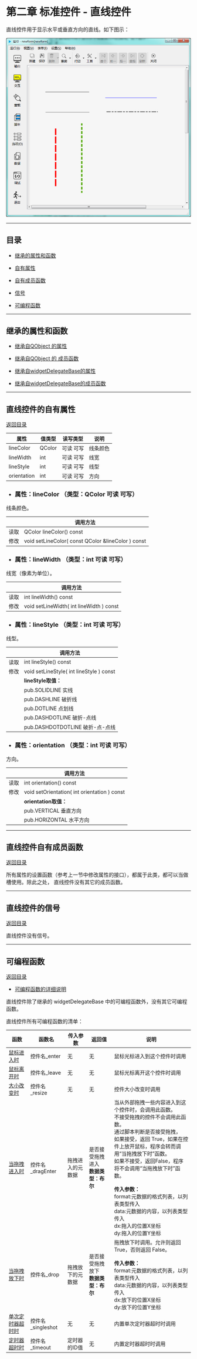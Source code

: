 # 第二章 标准控件 - 直线控件

直线控件用于显示水平或垂直方向的直线。如下图示：

![example](2-19-01.png)

---

<h2 id="category">目录</h2>

- [继承的属性和函数](#继承的属性和函数)

- [自有属性](#直线控件的自有属性)

- [自有成员函数](#直线控件自有成员函数)

- [信号](#直线控件的信号)

- [可编程函数](#可编程函数)

---

## 继承的属性和函数

- [继承自QObject 的属性](2-1-qobject?id=属性)

- [继承自QObject 的 成员函数](2-1-qobject?id=成员函数)

- [继承自widgetDelegateBase的属性](2-2-base?id=属性)

- [继承自widgetDelegateBase的成员函数](2-2-base?id=成员函数)

---

## 直线控件的自有属性

[返回目录](#category)

|    属性     | 值类型 | 读写类型  |   说明   |
| ----------- | ------ | -------- | ------- |
| lineColor   | QColor | 可读 可写 | 线条颜色 |
| lineWidth   | int    | 可读 可写 | 线宽     |
| lineStyle   | int    | 可读 可写 | 线型     |
| orientation | int    | 可读 可写 | 方向     |

- ### 属性：lineColor （类型：QColor 可读 可写）

线条颜色。

|      |                      调用方法                       |
| ---- | -------------------------------------------------- |
| 读取 | QColor lineColor() const                           |
| 修改 | void setLineColor( const QColor &lineColor ) const |

- ### 属性：lineWidth （类型：int 可读 可写）

线宽（像素为单位）。

|      |                 调用方法                  |
| ---- | ---------------------------------------- |
| 读取 | int lineWidth() const                    |
| 修改 | void setLineWidth( int lineWidth ) const |

- ### 属性：lineStyle （类型：int 可读 可写）

线型。

|      |                 调用方法                  |
| ---- | ---------------------------------------- |
| 读取 | int lineStyle() const                    |
| 修改 | void setLineStyle( int lineStyle ) const |
|      | **lineStyle取值：**                      |
|      | pub.SOLIDLINE 实线                       |
|      | pub.DASHLINE 破折线                      |
|      | pub.DOTLINE 点划线                       |
|      | pub.DASHDOTLINE 破折-点线                 |
|      | pub.DASHDOTDOTLINE 破折-点-点线           |

- ### 属性：orientation （类型：int 可读 可写）

方向。

|      |                   调用方法                    |
| ---- | -------------------------------------------- |
| 读取 | int orientation() const                      |
| 修改 | void setOrientation( int orientation ) const |
|      | **orientation取值：**                        |
|      | pub.VERTICAL 垂直方向                         |
|      | pub.HORIZONTAL 水平方向                       |

---

## 直线控件自有成员函数

[返回目录](#category)

所有属性的设置函数（参考上一节中修改属性的接口），都属于此类，都可以当做槽使用。除此之处， 直线控件没有其它的成员函数。 

---

## 直线控件的信号

[返回目录](#category)

直线控件没有信号。

---

## 可编程函数

[返回目录](#category)

- [可编程函数的详细说明](1-4-openscript?id=控件的可编程函数)

直线控件除了继承的 widgetDelegateBase 中的可编程函数外，没有其它可编程函数。

直线控件所有可编程函数的清单：

|函数|函数名|传入参数|返回值|说明|
| - | - | - | - | - |
|[鼠标进入时](1-4-openscript?id=enter)|控件名_enter|无|无|鼠标光标进入到这个控件时调用|
|[鼠标离开时](1-4-openscript?id=leave)|控件名_leave|无|无|鼠标光标离开这个控件时调用|
|[大小改变时](1-4-openscript?id=resize)|控件名_resize|无|无|控件大小改变时调用|
|[当拖拽进入时](1-4-openscript?id=dragEnter)|控件名_dragEnter|拖拽进入的元数据|是否接受拖拽进入<br>**数据类型：布尔**|当从外部拖拽一些内容进入到这个控件时，会调用此函数。<br>不接受拖拽的控件不会调用此函数。<br>通过脚本判断是否接受拖拽，<br>如果接受，返回 True，如果在控件上放开鼠标，程序会转而调用“当拖拽放下时”函数。<br>如果不接受，返回False，程序将不会调用“当拖拽放下时”函数。<br><br>**传入参数：**<br>format:元数据的格式列表，以列表类型传入<br>data:元数据的内容，以列表类型传入<br>dx:拖入的位置X坐标<br>dy:拖入的位置Y坐标|
|[当拖拽放下时](1-4-openscript?id=drop)|控件名_drop|拖拽放下的元数据|是否接受拖拽放下<br>**数据类型：布尔**|拖拽放下时调用。允许则返回 True，否则返回 False。<br><br>**传入参数：**<br>format:元数据的格式列表，以列表类型传入<br>data:元数据的内容，以列表类型传入<br>dx:放下的位置X坐标<br>dy:放下的位置Y坐标|
|[单次定时器超时时](1-4-openscript?id=singleshot)|控件名_singleshot|无|无|内置单次定时器超时时调用|
|[定时器超时时](1-4-openscript?id=timeout)|控件名_timeout|定时器的ID值|无|内置定时器超时时调用|

